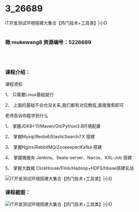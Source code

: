 # 3_26689
IT开发测试环境搭建大集合【热门技术+工具类】|小D
<br/></br>
<h3>微:mukewang8 资源编号：5226689</h3>
<br/></br>
<h3>课程介绍：</h3>
<p>课程须知</p>
<p>1、 只需要Linux基础就行</p>
<p>2、 上面的基础不会也没关系,我们都有对应教程,直接搜索即可</p>
<p>老师告诉你能学到什么</p>
<p>1、 掌握JDK8+11/Maven/Git/Python3.8环境配置</p>
<p>2、 掌握Mysql/Redis6/ElasticSearch7.X 搭建</p>
<p>3、 掌握Nginx/RabbitMQ/Zookeeper/Kafka 搭建</p>
<p>4、 掌握微服务 Jenkins、Seata-server、Nacos、XXL-Job 搭建</p>
<p>5、 掌握大数据 ClickHouse/Flink/Hadoop+HDFS/hbase搭建实战</p>
<p><img src="https://www.ko996.com/wp-content/uploads/img/2022/09/1-128-300x151.png" alt="IT开发测试环境搭建大集合【热门技术+工具类】|小D"></p>
<div class="info-desc">
<h3>课程截图：</h3>
<p><img src="https://www.ko996.com/wp-content/uploads/img/2022/09/2-137.png" alt="IT开发测试环境搭建大集合【热门技术+工具类】|小D"></p>


			
</div>
